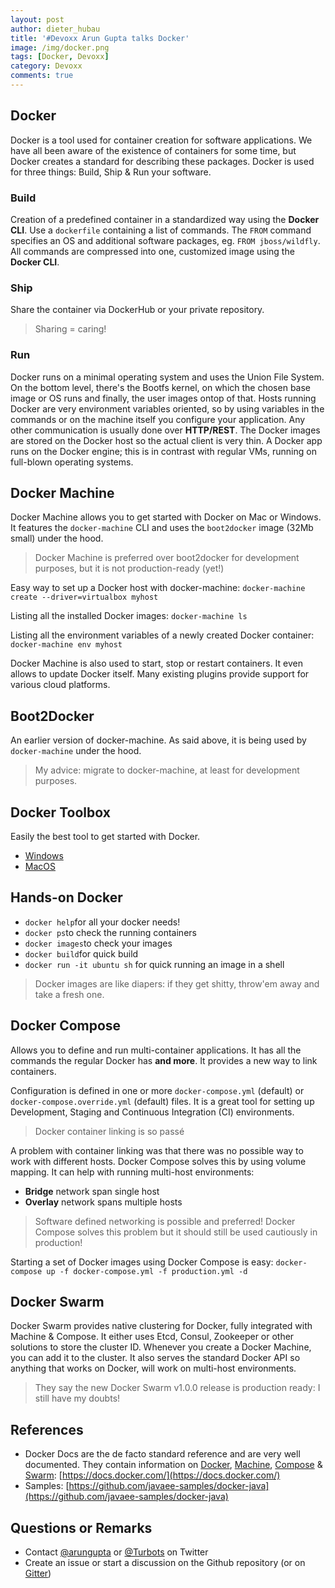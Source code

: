 ```yaml
---
layout: post
author: dieter_hubau
title: '#Devoxx Arun Gupta talks Docker'
image: /img/docker.png
tags: [Docker, Devoxx]
category: Devoxx
comments: true
---
```

## Docker
Docker is a tool used for container creation for software applications. We have all been aware of the existence of containers for some time, but Docker creates a standard for describing these packages.
Docker is used for three things: Build, Ship & Run your software.

### Build
Creation of a predefined container in a standardized way using the **Docker CLI**.
Use a `dockerfile` containing a list of commands. The `FROM` command specifies an OS and additional software packages, eg. `FROM jboss/wildfly`. All  commands are compressed into one, customized image using the **Docker CLI**.

### Ship
Share the container via DockerHub or your private repository.

> Sharing = caring!

### Run
Docker runs on a minimal operating system and uses the Union File System. On the bottom level, there's the Bootfs kernel, on which the chosen base image or OS runs and finally, the user images ontop of that.
Hosts running Docker are very environment variables oriented, so by using variables in the commands or on the machine itself you configure your application. Any other communication is usually done over **HTTP/REST**. The Docker images are stored on the Docker host so the actual client is very thin. A Docker app runs on the Docker engine; this is in contrast with regular VMs, running on full-blown operating systems.

## Docker Machine
Docker Machine allows you to get started with Docker on Mac or Windows. It features the `docker-machine` CLI and uses the `boot2docker` image (32Mb small) under the hood.

> Docker Machine is preferred over boot2docker for development purposes, but it is not production-ready (yet!)

Easy way to set up a Docker host with docker-machine:
`docker-machine create --driver=virtualbox myhost`

Listing all the installed Docker images:
`docker-machine ls`

Listing all the environment variables of a newly created Docker container:
`docker-machine env myhost`

Docker Machine is also used to start, stop or restart containers. It even allows to update Docker itself.
Many existing plugins provide support for various cloud platforms.

## Boot2Docker
An earlier version of docker-machine. As said above, it is being used by `docker-machine` under the hood.

> My advice: migrate to docker-machine, at least for development purposes.

## Docker Toolbox
Easily the best tool to get started with Docker.

- [Windows](http://docs.docker.com/windows/started/)
- [MacOS](http://docs.docker.com/mac/started/)

## Hands-on Docker
- `docker help`for all your docker needs!
- `docker ps`to check the running containers
- `docker images`to check your images
- `docker build`for quick build
- `docker run -it ubuntu sh` for quick running an image in a shell
 
> Docker images are like diapers: if they get shitty, throw'em away and take a fresh one.

## Docker Compose
Allows you to define and run multi-container applications. It has all the commands the regular Docker has **and more**.
It provides a new way to link containers.

Configuration is defined in one or more `docker-compose.yml` (default) or `docker-compose.override.yml` (default) files.
It is a great tool for setting up Development, Staging and Continuous Integration (CI) environments.

> Docker container linking is so passé

A problem with container linking was that there was no possible way to work with different hosts. Docker Compose solves this by using volume mapping.
It can help with running multi-host environments:

- **Bridge** network span single host
- **Overlay** network spans multiple hosts

> Software defined networking is possible and preferred! Docker Compose solves this problem but it should still be used cautiously in production!

Starting a set of Docker images using Docker Compose is easy:
`docker-compose up -f docker-compose.yml -f production.yml -d`

## Docker Swarm
Docker Swarm provides native clustering for Docker, fully integrated with Machine & Compose. It either uses Etcd, Consul, Zookeeper or other solutions to store the cluster ID.
Whenever you create a Docker Machine, you can add it to the cluster. It also serves the standard Docker API so anything that works on Docker, will work on multi-host environments.

> They say the new Docker Swarm v1.0.0 release is production ready: I still have my doubts!

## References
- Docker Docs are the de facto standard reference and are very well documented. They contain information on [Docker](https://docs.docker.com), [Machine](https://docs.docker.com/machine), [Compose](https://docs.docker.com/compose) & [Swarm](https://docs.docker.com/swarm): [https://docs.docker.com/](https://docs.docker.com/)
- Samples: [https://github.com/javaee-samples/docker-java](https://github.com/javaee-samples/docker-java)

## Questions or Remarks
- Contact [@arungupta](https://twitter.com/arungupta)  or [@Turbots](https://twitter.com/dhubau) on Twitter
- Create an issue or start a discussion on the Github repository (or on [Gitter](https://gitter.im/docker/docker))
